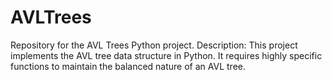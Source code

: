 # AVLTrees
Repository for the AVL Trees Python project.
Description: This project implements the AVL tree data structure in Python. It requires highly specific functions to maintain the balanced
            nature of an AVL tree.
